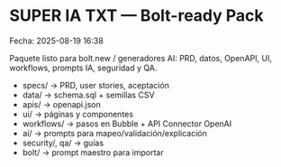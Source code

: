 # SUPER IA TXT — Bolt-ready Pack
Fecha: 2025-08-19 16:38

Paquete listo para bolt.new / generadores AI: PRD, datos, OpenAPI, UI, workflows, prompts IA, seguridad y QA.
- specs/ → PRD, user stories, aceptación
- data/ → schema.sql + semillas CSV
- apis/ → openapi.json
- ui/ → páginas y componentes
- workflows/ → pasos en Bubble + API Connector OpenAI
- ai/ → prompts para mapeo/validación/explicación
- security/, qa/ → guías
- bolt/ → prompt maestro para importar
